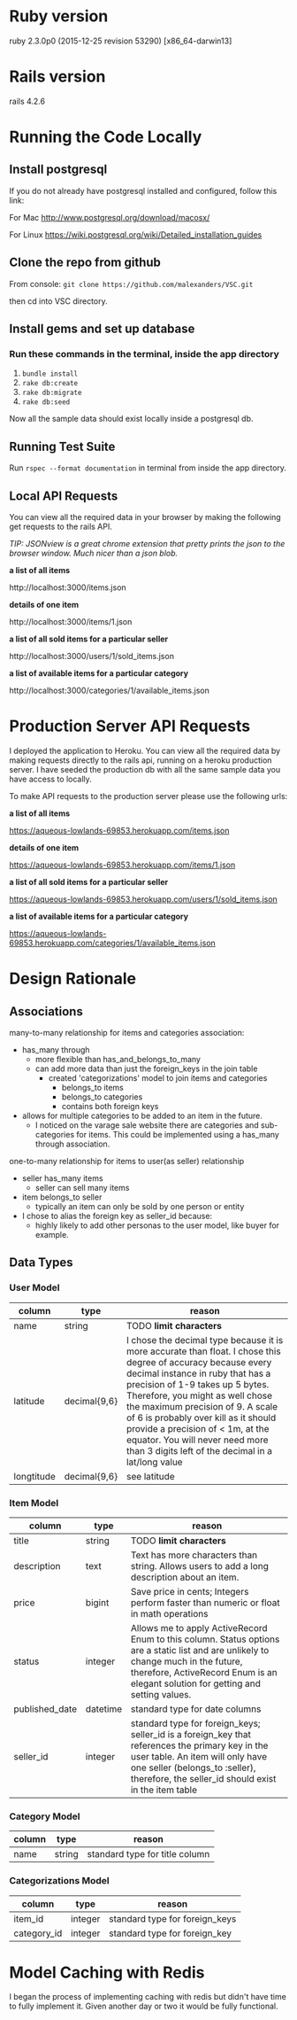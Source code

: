 # Ruby version
ruby 2.3.0p0 (2015-12-25 revision 53290) [x86_64-darwin13]

# Rails version
rails 4.2.6

# Running the Code Locally

## Install postgresql
If you do not already have postgresql installed and configured, follow this link:

For Mac
http://www.postgresql.org/download/macosx/

For Linux
https://wiki.postgresql.org/wiki/Detailed_installation_guides

## Clone the repo from github

From console:
`git clone https://github.com/malexanders/VSC.git`

then cd into VSC directory.

## Install gems and set up database
### Run these commands in the terminal, inside the app directory
1. `bundle install`
2. `rake db:create`
3. `rake db:migrate`
4. `rake db:seed`

Now all the sample data should exist locally inside a postgresql db.

## Running Test Suite
Run `rspec --format documentation` in terminal from inside the app directory.

## Local API Requests
You can view all the required data in your browser by making the following get requests to the rails API.

_TIP: JSONview is a great chrome extension that pretty prints the json to the browser window. Much nicer than a json blob._

__a list of all items__

http://localhost:3000/items.json

__details of one item__

http://localhost:3000/items/1.json

__a list of all sold items for a particular seller__

http://localhost:3000/users/1/sold_items.json

__a list of available items for a particular category__

http://localhost:3000/categories/1/available_items.json


# Production Server API Requests

I deployed the application to Heroku. You can view all the required data by making requests directly to the rails api, running on a heroku production server. I have seeded the production db with all the same sample data you have access to locally.

To make API requests to the production server please use the following urls:

__a list of all items__

https://aqueous-lowlands-69853.herokuapp.com/items.json

__details of one item__

https://aqueous-lowlands-69853.herokuapp.com/items/1.json

__a list of all sold items for a particular seller__

https://aqueous-lowlands-69853.herokuapp.com/users/1/sold_items.json

__a list of available items for a particular category__

https://aqueous-lowlands-69853.herokuapp.com/categories/1/available_items.json

# Design Rationale

## Associations
many-to-many relationship for items and categories association:
* has_many through
	* more flexible than has_and_belongs_to_many
	* can add more data than just the foreign_keys in the join table
		* created 'categorizations' model to join items and categories
			* belongs_to items
			* belongs_to categories
			* contains both foreign keys
* allows for multiple categories to be added to an item in the future.
	* I noticed on the varage sale website there are categories and sub-categories for items. This could be implemented using a has_many through association.

one-to-many relationship for items to user(as seller) relationship
* seller has_many items
	* seller can sell many items
* item belongs_to seller
	* typically an item can only be sold by one person or entity
* I chose to alias the foreign key as seller_id because:
	* highly likely to add other personas to the user model, like buyer for example.

## Data Types
### User Model
| column | type | reason |
| ------ | ---- |------- |
| name   | string | TODO __limit characters__ |
| latitude | decimal{9,6} | I chose the decimal type because it is more accurate than float. I chose this degree of accuracy because every decimal instance in ruby that has a precision of 1-9 takes up 5 bytes. Therefore, you might as well chose the maximum precision of 9. A scale of 6 is probably over kill as it should provide a precision of < 1m, at the equator. You will never need more than 3 digits left of the decimal in a lat/long value |
| longtitude | decimal{9,6} | see latitude |


### Item Model
| column | type | reason |
| ------ | ---- |------- |
| title | string | TODO __limit characters__ |
| description | text | Text has more characters than string. Allows users to add a long description about an item. |
| price | bigint | Save price in cents; Integers perform faster than numeric or float in math operations|
| status | integer | Allows me to apply ActiveRecord Enum to this column. Status options are a static list and are unlikely to change much in the future, therefore, ActiveRecord Enum is an elegant solution for getting and setting values. |
| published_date | datetime | standard type for date columns |
| seller_id | integer | standard type for foreign_keys; seller_id is a foreign_key that references the primary key in the user table. An item will only have one seller (belongs_to :seller), therefore, the seller_id should exist in the item table |

### Category Model
| column | type | reason |
| ------ | ---- |------- |
| name | string | standard type for title column |

### Categorizations Model
| column | type | reason |
| ------ | ---- |------- |
| item_id | integer | standard type for foreign_keys |
| category_id | integer | standard type for foreign_key |

# Model Caching with Redis

I began the process of implementing caching with redis but didn't have time to fully implement it. Given another day or two it would be fully functional.
